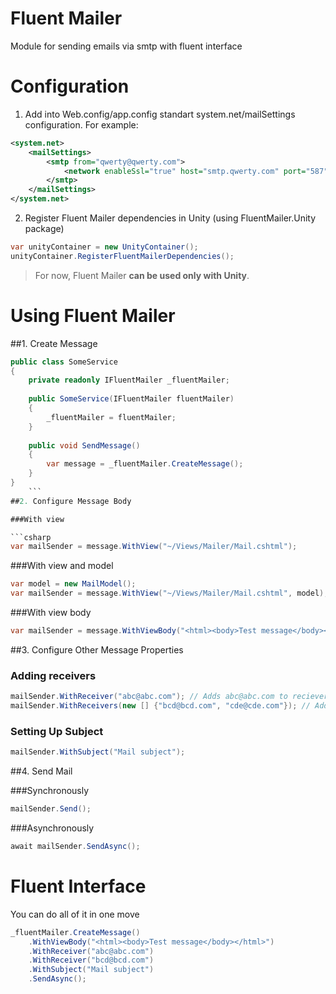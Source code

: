 # Fluent Mailer
Module for sending emails via smtp with fluent interface

# Configuration

1. Add into Web.config/app.config standart system.net/mailSettings configuration. For example:
```xml
<system.net>
	<mailSettings>
		<smtp from="qwerty@qwerty.com">
			<network enableSsl="true" host="smtp.qwerty.com" port="587" userName="qwerty@qwerty.com" password="qwertyqwerty" />
		</smtp>
	</mailSettings>
</system.net>
```

2. Register Fluent Mailer dependencies in Unity (using FluentMailer.Unity package)
```csharp
var unityContainer = new UnityContainer();
unityContainer.RegisterFluentMailerDependencies();
```
> For now, Fluent Mailer **can be used only with Unity**.

# Using Fluent Mailer

##1. Create Message
```csharp
public class SomeService
{
	private readonly IFluentMailer _fluentMailer;
	
	public SomeService(IFluentMailer fluentMailer)
	{
		_fluentMailer = fluentMailer;
	}
	
	public void SendMessage()
	{
		var message = _fluentMailer.CreateMessage();
	}
}
    ```
##2. Configure Message Body

###With view

```csharp
var mailSender = message.WithView("~/Views/Mailer/Mail.cshtml");
```

###With view and model
```csharp
var model = new MailModel();
var mailSender = message.WithView("~/Views/Mailer/Mail.cshtml", model);
```

###With view body
```csharp
var mailSender = message.WithViewBody("<html><body>Test message</body></html>");
```
    
##3. Configure Other Message Properties

### Adding receivers
```csharp
mailSender.WithReceiver("abc@abc.com"); // Adds abc@abc.com to recievers
mailSender.WithReceivers(new [] {"bcd@bcd.com", "cde@cde.com"}); // Adds bcd@bcd.com and cde@cde.com to receivers too
```

### Setting Up Subject
```csharp
mailSender.WithSubject("Mail subject");
```

##4. Send Mail

###Synchronously
```csharp
mailSender.Send();
```

###Asynchronously
```csharp
await mailSender.SendAsync();
```
    
# Fluent Interface

You can do all of it in one move
```csharp
_fluentMailer.CreateMessage()
	.WithViewBody("<html><body>Test message</body></html>")
	.WithReceiver("abc@abc.com")
	.WithReceiver("bcd@bcd.com")
	.WithSubject("Mail subject")
	.SendAsync();
```